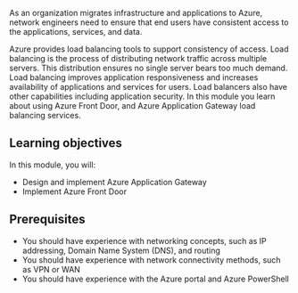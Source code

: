 
As an organization migrates infrastructure and applications to Azure, network engineers need to ensure that end users have consistent access to the applications, services, and data.

Azure provides load balancing tools to support consistency of access. Load balancing is the process of distributing network traffic across multiple servers. This distribution ensures no single server bears too much demand. Load balancing improves application responsiveness and increases availability of applications and services for users. Load balancers also have other capabilities including application security. In this module you learn about using Azure Front Door, and Azure Application Gateway load balancing services.

## Learning objectives

In this module, you will:

 -  Design and implement Azure Application Gateway
 -  Implement Azure Front Door

## Prerequisites

 -  You should have experience with networking concepts, such as IP addressing, Domain Name System (DNS), and routing
 -  You should have experience with network connectivity methods, such as VPN or WAN
 -  You should have experience with the Azure portal and Azure PowerShell
